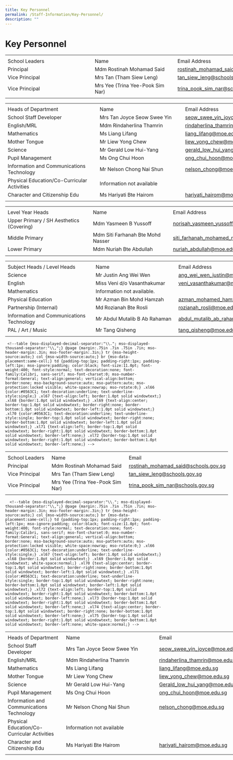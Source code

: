 ```yaml
---
title: Key Personnel
permalink: /Staff-Information/Key-Personnel/
description: ""
---
```

Key Personnel
=============
<table border="0" cellpadding="0" cellspacing="0" width="897" style="border-collapse:
 collapse;width:673pt"><colgroup><col width="308" style="mso-width-source:userset;mso-width-alt:11264;width:231pt"> <col width="289" style="mso-width-source:userset;mso-width-alt:10569;width:217pt"> <col width="289" style="mso-width-source:userset;mso-width-alt:10569;width:217pt"> <col width="11" style="mso-width-source:userset;mso-width-alt:402;width:8pt"></colgroup><tbody><tr height="7" style="mso-height-source:userset;height:5.25pt"><td height="7" width="308" style="height:5.25pt;width:231pt"><a name="RANGE!E3:H8"></a></td><td width="289" style="width:217pt"></td><td width="289" style="width:217pt"></td><td width="11" style="width:8pt"></td></tr><tr height="21" style="height:15.75pt"><td height="21" class="xl71" style="height:15.75pt">School Leaders</td><td class="xl67" style="border-left:none">Name</td><td class="xl69" style="border-left:none">Email Address</td><td></td></tr><tr height="21" style="height:15.75pt;mso-yfti-irow:1"><td height="21" class="xl72" style="height:15.75pt;border-top:none">Principal</td><td class="xl68" style="border-top:none;border-left:none">Mdm Rostinah Mohamad Said&nbsp;</td><td class="xl70" style="border-top:none;border-left:none"><a href="mailto:rostinah_mohamad_said@schools.gov.sg">rostinah_mohamad_said@schools.gov.sg</a></td><td></td></tr><tr height="21" style="height:15.75pt;mso-yfti-irow:2"><td height="21" class="xl72" style="height:15.75pt;border-top:none">Vice Principal</td><td class="xl68" style="border-top:none;border-left:none">Mrs Tan (Tham Siew Leng)</td><td class="xl70" style="border-top:none;border-left:none"><a href="mailto:tan_siew_leng@schools.gov.sg">tan_siew_leng@schools.gov.sg</a></td><td></td></tr><tr height="21" style="height:15.75pt;mso-yfti-irow:3"><td height="21" class="xl72" style="height:15.75pt;border-top:none">Vice Principal</td><td class="xl68" style="border-top:none;border-left:none">Mrs Yee (Trina Yee-Pook Sim Nar)</td><td class="xl70" style="border-top:none;border-left:none"><span style="mso-color-alt:windowtext"><a href="mailto:trina_pook_sim_nar@schools.gov.sg">trina_pook_sim_nar@schools.gov.sg</a></span></td><td></td></tr><tr height="6" style="mso-height-source:userset;height:4.5pt"><td height="6" style="height:4.5pt"></td><td></td><td class="xl66"></td><td></td></tr></tbody></table>


<table border="0" cellpadding="0" cellspacing="0" width="897" style="border-collapse:
 collapse;width:673pt"><colgroup><col width="308" style="mso-width-source:userset;mso-width-alt:11264;width:231pt"> <col width="289" style="mso-width-source:userset;mso-width-alt:10569;width:217pt"> <col width="289" style="mso-width-source:userset;mso-width-alt:10569;width:217pt"> <col width="11" style="mso-width-source:userset;mso-width-alt:402;width:8pt"></colgroup><tbody><tr height="4" style="mso-height-source:userset;height:3.0pt"><td height="4" width="308" style="height:3.0pt;width:231pt"><a name="RANGE!E10:H21"></a></td><td width="289" style="width:217pt"></td><td width="289" style="width:217pt"></td><td width="11" style="width:8pt"></td></tr><tr height="21" style="height:15.75pt"><td height="21" class="xl72" style="height:15.75pt">Heads of Department</td><td class="xl67" style="border-left:none">Name</td><td class="xl70" style="border-left:none">Email Address</td><td></td></tr><tr height="21" style="height:15.75pt;mso-yfti-irow:5"><td height="21" class="xl73" style="height:15.75pt;border-top:none">School Staff Developer</td><td class="xl68" style="border-top:none;border-left:none">Mrs Tan Joyce Seow Swee Yin</td><td class="xl71" style="border-top:none;border-left:none"><a href="mailto:seow_swee_yin_joyce@moe.edu.sg">seow_swee_yin_joyce@moe.edu.sg</a></td><td></td></tr><tr height="21" style="height:15.75pt;mso-yfti-irow:6"><td height="21" class="xl73" style="height:15.75pt;border-top:none">English/MRL</td><td class="xl69" width="289" style="border-top:none;border-left:none;width:217pt">Mdm Rindaherlina Thamrin<span style="mso-spacerun:yes">&nbsp;</span></td><td class="xl71" style="border-top:none;border-left:none"><a href="mailto:rindaherlina_thamrin@moe.edu.sg">rindaherlina_thamrin@moe.edu.sg</a></td><td></td></tr><tr height="21" style="height:15.75pt;mso-yfti-irow:7"><td height="21" class="xl73" style="height:15.75pt;border-top:none">Mathematics</td><td class="xl68" style="border-top:none;border-left:none">Ms Liang Lifang</td><td class="xl71" style="border-top:none;border-left:none"><span style="mso-color-alt:windowtext"><a href="mailto:liang_lifang@moe.edu.sg">liang_lifang@moe.edu.sg</a></span></td><td></td></tr><tr height="21" style="height:15.75pt;mso-yfti-irow:8"><td height="21" class="xl73" style="height:15.75pt;border-top:none">Mother Tongue</td><td class="xl68" style="border-top:none;border-left:none">Mr Liew Yong Chew</td><td class="xl71" style="border-top:none;border-left:none"><a href="mailto:liew_yong_chew@moe.edu.sg">liew_yong_chew@moe.edu.sg</a></td><td></td></tr><tr height="21" style="height:15.75pt;mso-yfti-irow:9"><td height="21" class="xl73" style="height:15.75pt;border-top:none">Science</td><td class="xl68" style="border-top:none;border-left:none">Mr Gerald Low Hui-Yang<span style="mso-spacerun:yes">&nbsp;</span></td><td class="xl71" style="border-top:none;border-left:none"><span style="mso-color-alt:windowtext"><a href="mailto:Gerald_low_hui_yang@moe.edu.sg">gerald_low_hui_yang@moe.edu.sg</a></span></td><td></td></tr><tr height="21" style="height:15.75pt;mso-yfti-irow:10"><td height="21" class="xl73" style="height:15.75pt;border-top:none">Pupil Management</td><td class="xl68" style="border-top:none;border-left:none">Ms Ong Chui Hoon</td><td class="xl71" style="border-top:none;border-left:none"><span style="mso-color-alt:windowtext"><a href="mailto:ong_chui_hoon@moe.edu.sg">ong_chui_hoon@moe.edu.sg</a></span></td><td></td></tr><tr height="21" style="height:15.75pt;mso-yfti-irow:11"><td height="21" class="xl73" style="height:15.75pt;border-top:none">Information and Communications Technology</td><td class="xl68" style="border-top:none;border-left:none">Mr Nelson Chong Nai Shun</td><td class="xl71" style="border-top:none;border-left:none"><a href="mailto:nelson_chong@moe.edu.sg">nelson_chong@moe.edu.sg</a></td><td></td></tr><tr height="21" style="height:15.75pt;mso-yfti-irow:12"><td height="21" class="xl73" style="height:15.75pt;border-top:none">Physical Education/Co-Curricular Activities</td><td colspan="2" class="xl70" style="border-left:none">Information not available</td><td></td></tr><tr height="21" style="height:15.75pt;mso-yfti-irow:13"><td height="21" class="xl73" style="height:15.75pt;border-top:none">Character and Citizenship Edu</td><td class="xl68" style="border-top:none;border-left:none">Ms Hariyati Bte Hairom</td><td class="xl71" style="border-top:none;border-left:none"><span style="mso-color-alt:windowtext"><a href="mailto:hariyati_hairom@moe.edu.sg">hariyati_hairom@moe.edu.sg</a></span></td><td></td></tr><tr height="5" style="mso-height-source:userset;height:3.75pt"><td height="5" style="height:3.75pt"></td><td></td><td class="xl66"></td><td></td></tr></tbody></table>
 


<table border="0" cellpadding="0" cellspacing="0" width="897" style="border-collapse:
 collapse;width:673pt"><colgroup><col width="308" style="mso-width-source:userset;mso-width-alt:11264;width:231pt"> <col width="289" style="mso-width-source:userset;mso-width-alt:10569;width:217pt"> <col width="289" style="mso-width-source:userset;mso-width-alt:10569;width:217pt"> <col width="11" style="mso-width-source:userset;mso-width-alt:402;width:8pt"></colgroup><tbody><tr height="5" style="mso-height-source:userset;height:3.75pt"><td height="5" width="308" style="height:3.75pt;width:231pt"><a name="RANGE!E23:H28"></a></td><td width="289" style="width:217pt"></td><td width="289" style="width:217pt"></td><td width="11" style="width:8pt"></td></tr><tr height="21" style="height:15.75pt"><td height="21" class="xl71" style="height:15.75pt">Level Year Heads</td><td class="xl67" style="border-left:none">Name</td><td class="xl69" style="border-left:none">Email Address</td><td></td></tr><tr height="21" style="height:15.75pt;mso-yfti-irow:15"><td height="21" class="xl72" style="height:15.75pt;border-top:none">Upper Primary / SH Aesthetics (Covering)</td><td class="xl68" style="border-top:none;border-left:none">Mdm Yasmeen B Yussoff</td><td class="xl70" style="border-top:none;border-left:none"><a href="mailto:norisah_yasmeen_yussoff@moe.edu.sg">norisah_yasmeen_yussoff@moe.edu.sg</a></td><td></td></tr><tr height="21" style="height:15.75pt;mso-yfti-irow:16"><td height="21" class="xl72" style="height:15.75pt;border-top:none">Middle Primary</td><td class="xl68" style="border-top:none;border-left:none">Mdm Siti Farhanah Bte Mohd Nasser<span style="mso-spacerun:yes">&nbsp;</span></td><td class="xl70" style="border-top:none;border-left:none"><a href="mailto:siti_farhanah_mohamed_nass@moe.edu.sg">siti_farhanah_mohamed_nass@moe.edu.sg</a></td><td></td></tr><tr height="21" style="height:15.75pt;mso-yfti-irow:17"><td height="21" class="xl72" style="height:15.75pt;border-top:none">Lower Primary</td><td class="xl68" style="border-top:none;border-left:none">Mdm Nuriah Bte Abdullah</td><td class="xl70" style="border-top:none;border-left:none"><span style="mso-color-alt:windowtext"><a href="mailto:nuriah_abdullah@moe.edu.sg">nuriah_abdullah@moe.edu.sg</a></span></td><td></td></tr><tr height="8" style="mso-height-source:userset;height:6.0pt"><td height="8" style="height:6.0pt"></td><td></td><td class="xl66"></td><td></td></tr></tbody></table>
 


<table border="0" cellpadding="0" cellspacing="0" width="897" style="border-collapse:
 collapse;width:673pt"><colgroup><col width="308" style="mso-width-source:userset;mso-width-alt:11264;width:231pt"> <col width="289" style="mso-width-source:userset;mso-width-alt:10569;width:217pt"> <col width="289" style="mso-width-source:userset;mso-width-alt:10569;width:217pt"> <col width="11" style="mso-width-source:userset;mso-width-alt:402;width:8pt"></colgroup><tbody><tr height="4" style="mso-height-source:userset;height:3.0pt"><td height="4" width="308" style="height:3.0pt;width:231pt"><a name="RANGE!E30:H39"></a></td><td width="289" style="width:217pt"></td><td width="289" style="width:217pt"></td><td width="11" style="width:8pt"></td></tr><tr height="21" style="height:15.75pt"><td height="21" class="xl71" style="height:15.75pt">Subject Heads / Level Heads</td><td class="xl66" style="border-left:none">Name</td><td class="xl69" style="border-left:none">Email Address</td><td></td></tr><tr height="21" style="height:15.75pt;mso-yfti-irow:19"><td height="21" class="xl72" style="height:15.75pt;border-top:none">Science</td><td class="xl67" style="border-top:none;border-left:none">Mr Justin Ang Wei Wen</td><td class="xl70" style="border-top:none;border-left:none"><span style="mso-color-alt:windowtext"><a href="mailto:ang_wei_wen_justin@moe.edu.sg">ang_wei_wen_justin@moe.edu.sg</a></span></td><td></td></tr><tr height="21" style="height:15.75pt;mso-yfti-irow:20"><td height="21" class="xl72" style="height:15.75pt;border-top:none">English</td><td class="xl67" style="border-top:none;border-left:none">Miss Veni d/o Vasanthakumar</td><td class="xl70" style="border-top:none;border-left:none"><a href="mailto:veni_vasanthakumar@moe.edu.sg">veni_vasanthakumar@moe.edu.sg</a></td><td></td></tr><tr height="21" style="height:15.75pt;mso-yfti-irow:21"><td height="21" class="xl72" style="height:15.75pt;border-top:none">Mathematics</td><td colspan="2" class="xl69" style="border-left:none">Information not available.</td><td></td></tr><tr height="21" style="height:15.75pt;mso-yfti-irow:22"><td height="21" class="xl72" style="height:15.75pt;border-top:none">Physical Education</td><td class="xl67" style="border-top:none;border-left:none">Mr Azman Bin Mohd Hamzah</td><td class="xl70" style="border-top:none;border-left:none"><a href="mailto:azman_mohamed_hamzah@moe.edu.sg">azman_mohamed_hamzah@moe.edu.sg</a></td><td></td></tr><tr height="21" style="height:15.75pt;mso-yfti-irow:23"><td height="21" class="xl72" style="height:15.75pt;border-top:none">Partnership (Internal)</td><td class="xl68" width="289" style="border-top:none;border-left:none;width:217pt">Md Rozianah Bte Rosli</td><td class="xl70" style="border-top:none;border-left:none"><span style="mso-color-alt:windowtext"><a href="mailto:rozianah_rosli@moe.edu.sg">rozianah_rosli@moe.edu.sg</a></span></td><td></td></tr><tr height="21" style="height:15.75pt;mso-yfti-irow:24"><td height="21" class="xl72" style="height:15.75pt;border-top:none">Information and Communications Technology</td><td class="xl67" style="border-top:none;border-left:none">Mr Abdul Mutalib B Ab Rahaman<span style="mso-spacerun:yes">&nbsp;</span></td><td class="xl70" style="border-top:none;border-left:none"><span style="mso-color-alt:windowtext"><a href="mailto:abdul_mutalib_ab_rahaman@moe.edu.sg">abdul_mutalib_ab_rahaman@moe.edu.sg</a></span></td><td></td></tr><tr height="21" style="height:15.75pt;mso-yfti-irow:25;mso-yfti-lastrow:yes"><td height="21" class="xl72" style="height:15.75pt;border-top:none">PAL / Art / Music</td><td class="xl67" style="border-top:none;border-left:none">Mr Tang Qisheng</td><td class="xl70" style="border-top:none;border-left:none"><span style="mso-color-alt:windowtext"><a href="mailto:tang_qisheng@moe.edu.sg">tang_qisheng@moe.edu.sg</a></span></td><td></td></tr><tr height="6" style="mso-height-source:userset;height:4.5pt"><td height="6" style="height:4.5pt"></td><td></td><td></td><td></td></tr></tbody></table>
 
     <!--table {mso-displayed-decimal-separator:"\\."; mso-displayed-thousand-separator:"\\,";} @page {margin:.75in .7in .75in .7in; mso-header-margin:.3in; mso-footer-margin:.3in;} tr {mso-height-source:auto;} col {mso-width-source:auto;} br {mso-data-placement:same-cell;} td {padding-top:1px; padding-right:1px; padding-left:1px; mso-ignore:padding; color:black; font-size:11.0pt; font-weight:400; font-style:normal; text-decoration:none; font-family:Calibri, sans-serif; mso-font-charset:0; mso-number-format:General; text-align:general; vertical-align:bottom; border:none; mso-background-source:auto; mso-pattern:auto; mso-protection:locked visible; white-space:nowrap; mso-rotate:0;} .xl66 {color:#0563C1; text-decoration:underline; text-underline-style:single;} .xl67 {text-align:left; border:1.0pt solid windowtext;} .xl68 {border:1.0pt solid windowtext;} .xl69 {text-align:center; border-top:1.0pt solid windowtext; border-right:none; border-bottom:1.0pt solid windowtext; border-left:1.0pt solid windowtext;} .xl70 {color:#0563C1; text-decoration:underline; text-underline-style:single; border-top:1.0pt solid windowtext; border-right:none; border-bottom:1.0pt solid windowtext; border-left:1.0pt solid windowtext;} .xl71 {text-align:left; border-top:1.0pt solid windowtext; border-right:1.0pt solid windowtext; border-bottom:1.0pt solid windowtext; border-left:none;} .xl72 {border-top:1.0pt solid windowtext; border-right:1.0pt solid windowtext; border-bottom:1.0pt solid windowtext; border-left:none;} -->

<table border="0" cellpadding="0" cellspacing="0" width="715" style="border-collapse:
 collapse;width:537pt"><colgroup><col width="145" style="mso-width-source:userset;mso-width-alt:5302;width:109pt"> <col width="285" span="2" style="mso-width-source:userset;mso-width-alt:10422;
 width:214pt"></colgroup><tbody><tr height="7" style="mso-height-source:userset;height:5.25pt"><td height="7" width="145" style="height:5.25pt;width:109pt"></td><td width="285" style="width:214pt"></td><td width="285" style="width:214pt"></td></tr><tr height="21" style="height:15.75pt"><td height="21" class="xl71" style="height:15.75pt">School Leaders</td><td class="xl67" style="border-left:none">Name</td><td class="xl69" style="border-left:none">Email</td></tr><tr height="21" style="height:15.75pt"><td height="21" class="xl72" style="height:15.75pt;border-top:none">Principal</td><td class="xl68" style="border-top:none;border-left:none">Mdm Rostinah Mohamad Said&nbsp;</td><td class="xl70" style="border-top:none;border-left:none"><a href="mailto:rostinah_mohamad_said@schools.gov.sg">rostinah_mohamad_said@schools.gov.sg</a></td></tr><tr height="21" style="height:15.75pt"><td height="21" class="xl72" style="height:15.75pt;border-top:none">Vice Principal</td><td class="xl68" style="border-top:none;border-left:none">Mrs Tan (Tham Siew Leng)</td><td class="xl70" style="border-top:none;border-left:none"><a href="mailto:tan_siew_leng@schools.gov.sg">tan_siew_leng@schools.gov.sg</a></td></tr><tr height="21" style="height:15.75pt"><td height="21" class="xl72" style="height:15.75pt;border-top:none">Vice Principal</td><td class="xl68" style="border-top:none;border-left:none">Mrs Yee (Trina Yee-Pook Sim Nar)</td><td class="xl70" style="border-top:none;border-left:none"><a href="mailto:trina_pook_sim_nar@schools.gov.sg">trina_pook_sim_nar@schools.gov.sg</a></td></tr><tr height="6" style="mso-height-source:userset;height:4.5pt"><td height="6" style="height:4.5pt"></td><td></td><td class="xl66"></td></tr></tbody></table>
 
      <!--table {mso-displayed-decimal-separator:"\\."; mso-displayed-thousand-separator:"\\,";} @page {margin:.75in .7in .75in .7in; mso-header-margin:.3in; mso-footer-margin:.3in;} tr {mso-height-source:auto;} col {mso-width-source:auto;} br {mso-data-placement:same-cell;} td {padding-top:1px; padding-right:1px; padding-left:1px; mso-ignore:padding; color:black; font-size:11.0pt; font-weight:400; font-style:normal; text-decoration:none; font-family:Calibri, sans-serif; mso-font-charset:0; mso-number-format:General; text-align:general; vertical-align:bottom; border:none; mso-background-source:auto; mso-pattern:auto; mso-protection:locked visible; white-space:nowrap; mso-rotate:0;} .xl66 {color:#0563C1; text-decoration:underline; text-underline-style:single;} .xl67 {text-align:left; border:1.0pt solid windowtext;} .xl68 {border:1.0pt solid windowtext;} .xl69 {border:1.0pt solid windowtext; white-space:normal;} .xl70 {text-align:center; border-top:1.0pt solid windowtext; border-right:none; border-bottom:1.0pt solid windowtext; border-left:1.0pt solid windowtext;} .xl71 {color:#0563C1; text-decoration:underline; text-underline-style:single; border-top:1.0pt solid windowtext; border-right:none; border-bottom:1.0pt solid windowtext; border-left:1.0pt solid windowtext;} .xl72 {text-align:left; border-top:1.0pt solid windowtext; border-right:1.0pt solid windowtext; border-bottom:1.0pt solid windowtext; border-left:none;} .xl73 {border-top:1.0pt solid windowtext; border-right:1.0pt solid windowtext; border-bottom:1.0pt solid windowtext; border-left:none;} .xl74 {text-align:center; border-top:1.0pt solid windowtext; border-right:none; border-bottom:1.0pt solid windowtext; border-left:none;} .xl75 {border-top:1.0pt solid windowtext; border-right:1.0pt solid windowtext; border-bottom:1.0pt solid windowtext; border-left:none; white-space:normal;} -->

<table border="0" cellpadding="0" cellspacing="0" width="785" style="border-collapse:
 collapse;width:589pt"><colgroup><col width="180" style="mso-width-source:userset;mso-width-alt:6582;width:135pt"> <col width="320" style="mso-width-source:userset;mso-width-alt:11702;width:240pt"> <col width="285" style="mso-width-source:userset;mso-width-alt:10422;width:214pt"></colgroup><tbody><tr height="4" style="mso-height-source:userset;height:3.0pt"><td height="4" width="180" style="height:3.0pt;width:135pt"></td><td width="320" style="width:240pt"></td><td width="285" style="width:214pt"></td></tr><tr height="21" style="height:15.75pt"><td height="21" class="xl72" style="height:15.75pt">Heads of Department</td><td class="xl67" style="border-left:none">Name</td><td class="xl70" style="border-left:none">Email</td></tr><tr height="21" style="height:15.75pt"><td height="21" class="xl73" style="height:15.75pt;border-top:none">School Staff Developer</td><td class="xl68" style="border-top:none;border-left:none">Mrs Tan Joyce Seow Swee Yin</td><td class="xl71" style="border-top:none;border-left:none"><a href="mailto:seow_swee_yin_joyce@moe.edu.sg">seow_swee_yin_joyce@moe.edu.sg</a></td></tr><tr height="21" style="height:15.75pt"><td height="21" class="xl73" style="height:15.75pt;border-top:none">English/MRL</td><td class="xl69" width="320" style="border-top:none;border-left:none;width:240pt">Mdm Rindaherlina Thamrin<span style="mso-spacerun:yes">&nbsp;</span></td><td class="xl71" style="border-top:none;border-left:none"><a href="mailto:rindaherlina_thamrin@moe.edu.sg">rindaherlina_thamrin@moe.edu.sg</a></td></tr><tr height="21" style="height:15.75pt"><td height="21" class="xl73" style="height:15.75pt;border-top:none">Mathematics</td><td class="xl68" style="border-top:none;border-left:none">Ms Liang Lifang</td><td class="xl71" style="border-top:none;border-left:none"><a href="mailto:liang_lifang@moe.edu.sg">liang_lifang@moe.edu.sg</a></td></tr><tr height="21" style="height:15.75pt"><td height="21" class="xl73" style="height:15.75pt;border-top:none">Mother Tongue</td><td class="xl68" style="border-top:none;border-left:none">Mr Liew Yong Chew</td><td class="xl71" style="border-top:none;border-left:none"><a href="mailto:liew_yong_chew@moe.edu.sg">liew_yong_chew@moe.edu.sg</a></td></tr><tr height="21" style="height:15.75pt"><td height="21" class="xl73" style="height:15.75pt;border-top:none">Science</td><td class="xl68" style="border-top:none;border-left:none">Mr Gerald Low Hui-Yang<span style="mso-spacerun:yes">&nbsp;</span></td><td class="xl71" style="border-top:none;border-left:none"><a href="mailto:Gerald_low_hui_yang@moe.edu.sg">Gerald_low_hui_yang@moe.edu.sg</a></td></tr><tr height="21" style="height:15.75pt"><td height="21" class="xl73" style="height:15.75pt;border-top:none">Pupil Management</td><td class="xl68" style="border-top:none;border-left:none">Ms Ong Chui Hoon</td><td class="xl71" style="border-top:none;border-left:none"><a href="mailto:ong_chui_hoon@moe.edu.sg">ong_chui_hoon@moe.edu.sg</a></td></tr><tr height="41" style="height:30.75pt"><td height="41" class="xl75" width="180" style="height:30.75pt;border-top:none;
  width:135pt">Information and Communications Technology</td><td class="xl68" style="border-top:none;border-left:none">Mr Nelson Chong Nai Shun</td><td class="xl71" style="border-top:none;border-left:none"><a href="mailto:nelson_chong@moe.edu.sg">nelson_chong@moe.edu.sg</a></td></tr><tr height="41" style="height:30.75pt"><td height="41" class="xl75" width="180" style="height:30.75pt;border-top:none;
  width:135pt">Physical Education/Co-Curricular Activities</td><td colspan="2" class="xl70" style="border-left:none">Information not available</td></tr><tr height="41" style="height:30.75pt"><td height="41" class="xl75" width="180" style="height:30.75pt;border-top:none;
  width:135pt">Character and Citizenship Edu</td><td class="xl68" style="border-top:none;border-left:none">Ms Hariyati Bte Hairom</td><td class="xl71" style="border-top:none;border-left:none"><a href="mailto:hariyati_hairom@moe.edu.sg">hariyati_hairom@moe.edu.sg</a></td></tr><tr height="5" style="mso-height-source:userset;height:3.75pt"><td height="5" style="height:3.75pt"></td><td></td><td class="xl66"></td></tr></tbody></table>
